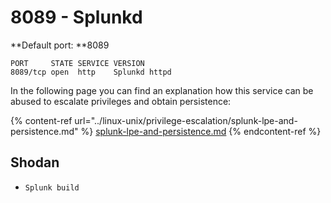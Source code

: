 # 8089 - Splunkd

**Default port: **8089

```
PORT     STATE SERVICE VERSION
8089/tcp open  http    Splunkd httpd
```

In the following page you can find an explanation how this service can be abused to escalate privileges and obtain persistence:

{% content-ref url="../linux-unix/privilege-escalation/splunk-lpe-and-persistence.md" %}
[splunk-lpe-and-persistence.md](../linux-unix/privilege-escalation/splunk-lpe-and-persistence.md)
{% endcontent-ref %}

## Shodan

* `Splunk build`
